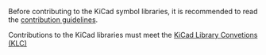 Before contributing to the KiCad symbol libraries, it is recommended to read the [contribution guidelines](http://kicad.org/libraries/contribute).

Contributions to the KiCad libraries must meet the [KiCad Library Convetions (KLC)](http://kicad.org/libraries/klc)
